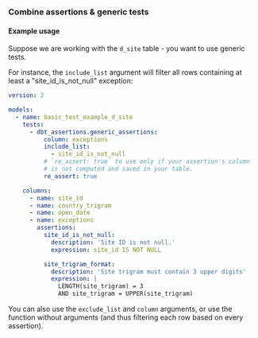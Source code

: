 ### Combine assertions & generic tests

#### Example usage

Suppose we are working with the `d_site` table - you want to use generic tests.

For instance, the `include_list` argument will filter all rows
containing at least a "site_id_is_not_null" exception:

```yml
version: 2

models:
  - name: basic_test_example_d_site
    tests:
      - dbt_assertions.generic_assertions:
          column: exceptions
          include_list:
            - site_id_is_not_null
          # `re_assert: true` to use only if your assertion's column
          # is not computed and saved in your table.
          re_assert: true

    columns:
      - name: site_id
      - name: country_trigram
      - name: open_date
      - name: exceptions
        assertions:
          site_id_is_not_null:
            description: 'Site ID is not null.'
            expression: site_id IS NOT NULL

          site_trigram_format:
            description: 'Site trigram must contain 3 upper digits'
            expression: |
              LENGTH(site_trigram) = 3
              AND site_trigram = UPPER(site_trigram)
```

You can also use the `exclude_list` and `column` arguments,
or use the function without arguments
(and thus filtering each row based on every assertion).
